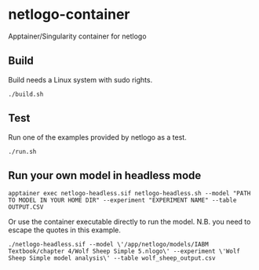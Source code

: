 # netlogo-container
Apptainer/Singularity container for netlogo
## Build
Build needs a Linux system with sudo rights.
```
./build.sh
```
## Test
Run one of the examples provided by netlogo as a test.
```
./run.sh
```
## Run your own model in headless mode
```
apptainer exec netlogo-headless.sif netlogo-headless.sh --model "PATH TO MODEL IN YOUR HOME DIR" --experiment "EXPERIMENT NAME" --table OUTPUT.CSV
```
Or use the container executable directly to run the model. N.B. you need to escape the quotes in this example.
```
./netlogo-headless.sif --model \'/app/netlogo/models/IABM Textbook/chapter 4/Wolf Sheep Simple 5.nlogo\' --experiment \'Wolf Sheep Simple model analysis\' --table wolf_sheep_output.csv
```
